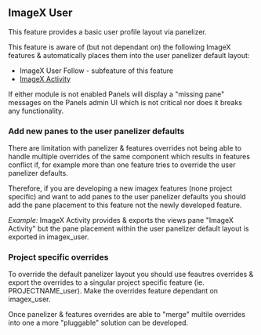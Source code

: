 ## ImageX User

This feature provides a basic user profile layout via panelizer. 

This feature is aware of (but not dependant on) the following ImageX features & automatically places them into the user panelizer default layout:

* ImageX User Follow - subfeature of this feature
* [ImageX Activity](https://github.com/imagex/imagex_activity)

If either module is not enabled Panels will display a "missing pane" messages on the Panels admin UI which is not critical nor does it breaks any functionality.

### Add new panes to the user panelizer defaults

There are limitation with panelizer & features overrides not being able to handle multiple overrides of the same component which results in features conflict if, for example more than one feature tries to override the user panelizer defaults.

Therefore, if you are developing a new imagex features (none project specific) and want to add panes to the user panelizer defaults you should add the pane placement to this feature not the newly developed feature.

*Example:*
ImageX Activity provides & exports the views pane "ImageX Activity" but the pane placement within the user panelizer default layout is exported in imagex_user.

### Project specific overrides

To override the default panelizer layout you should use feautres overrides & export the overrides to a singular project specific feature (ie. PROJECTNAME_user). Make the overrides feature dependant on imagex_user.

Once panelizer & features overrides are able to "merge" multile overrides into one a more "pluggable" solution can be developed.